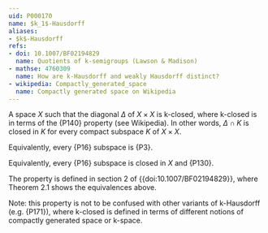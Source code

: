```yaml
---
uid: P000170
name: $k_1$-Hausdorff
aliases:
- $k$-Hausdorff
refs: 
- doi: 10.1007/BF02194829
  name: Quotients of k-semigroups (Lawson & Madison)
- mathse: 4760309
  name: How are k-Hausdorff and weakly Hausdorff distinct?
- wikipedia: Compactly_generated_space
  name: Compactly generated space on Wikipedia
---
```


A space $X$ such that the diagonal $\Delta$ of $X\times X$ is k-closed, where k-closed is in terms of the {P140} property (see Wikipedia).  In other words, $\Delta\cap K$ is closed in $K$ for every compact subspace $K$ of $X\times X$.

Equivalently, every {P16} subspace is {P3}.

Equivalently, every {P16} subspace is closed in $X$ and {P130}.

The property is defined in section 2 of {{doi:10.1007/BF02194829}}, where Theorem 2.1 shows the equivalences above.

Note: this property is not to be confused with other variants of k-Hausdorff (e.g. {P171}), where k-closed is defined in terms of different notions of compactly generated space or k-space.
